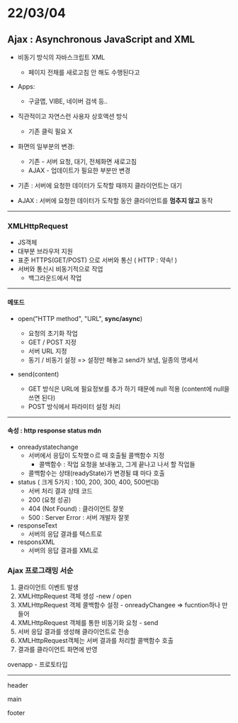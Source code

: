 # 22/03/04

## Ajax : Asynchronous JavaScript and XML

- 비동기 방식의 자바스크립트 XML 

  - 페이지 전채를 새로고침 안 해도 수행된다고

- Apps:

  - 구글맵, VIBE, 네이버 검색 등..

- 직관적이고 자연스런 사용자 상호액션 방식

  - 기존 클릭 필요 X

- 화면의 일부분의 변경:

  - 기존 - 서버 요청, 대기, 전체화면 새로고침
  - AJAX - 업데이트가 필요한 부분만 변경

  

  

- 기존 : 서버에 요청한 데이터가 도착할 때까지 클라이언트는 대기

- AJAX : 서버에 요청한 데이터가 도착할 동안 클라이언트를 **멈추지 않고** 동작

---

### XMLHttpRequest

- JS객체
- 대부분 브라우저 지원
- 표준 HTTPS(GET/POST) 으로 서버와 통신 ( HTTP : 약속! )
- 서버와 통신시 비동기적으로 작업
  - 백그라운드에서 작업

---

#### 메또드

- open("HTTP method", "URL", **sync/async**)
  - 요청의 초기화 작업
  - GET / POST 지정
  - 서버 URL 지정
  - 동기 / 비동기 설정   => 설정만 해놓고 send가 보냄, 일종의 명세서

- send(content)
  - GET 방식은 URL에 필요정보를 추가 하기 때문에 null 적용 (content에 null을 쓰면 된다)
  - POST 방식에서 파라미터 설정 처리

---

#### 속성  : http response status mdn

- onreadystatechange
  - 서버에서 응답이 도착했ㅇ르 때 호출될 콜백함수 지정
    - 콜백함수 : 작업 요청을 보내놓고, 그게 끝나고 나서 할 작업들
  - 콜백함수는 상태(readyState)가 변경될 떄 마다 호출
- status ( 크게 5가지 : 100, 200, 300, 400, 500번대)
  - 서버 처리 결과 상태 코드
  - 200 (요청 성공)
  - 404 (Not Found) : 클라이언트 잘못
  - 500 : Server Error : 서버 개발자 잘못
- responseText
  - 서버의 응답 결과를 텍스트로
- responsXML
  - 서버의 응답 결과를 XML로



### Ajax 프로그래밍 서순

1. 클라이언트 이벤트 발생
2. XMLHttpRequest 객체 생성  -new / open
3. XMLHttpRequest 객체 콜백함수 설정 - onreadyChangee => fucntion하나 만들어
4. XMLHttpRequest 객체를 통한 비동기화 요청 - send
5. 서버 응답 결과를 생성해 클라이언트로 전송
6. XMLHttpRequest객체는 서버 결과를 처리할 콜백함수 호출
7. 결과를 클라이언트 화면에 반영



ovenapp - 프로토타입

---

header

main

footer